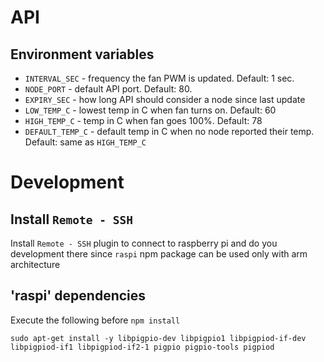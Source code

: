 # API
## Environment variables
- `INTERVAL_SEC` - frequency the fan PWM is updated. Default: 1 sec.
- `NODE_PORT` - default API port. Default: 80.
- `EXPIRY_SEC` - how long API should consider a node since last update
- `LOW_TEMP_C` - lowest temp in C when fan turns on. Default: 60
- `HIGH_TEMP_C` - temp in C when fan goes 100%. Default: 78
- `DEFAULT_TEMP_C` - default temp in C when no node reported their temp. Default: same as `HIGH_TEMP_C`

# Development
## Install `Remote - SSH`
Install `Remote - SSH` plugin to connect to raspberry pi and do you development there since `raspi` npm package can be used only with arm architecture
## 'raspi' dependencies
Execute the following before `npm install`
```shell
sudo apt-get install -y libpigpio-dev libpigpio1 libpigpiod-if-dev libpigpiod-if1 libpigpiod-if2-1 pigpio pigpio-tools pigpiod
```